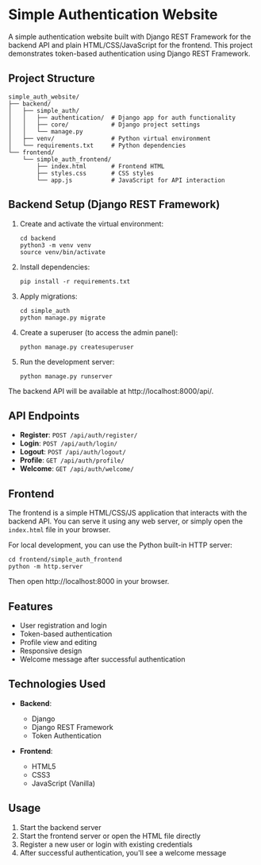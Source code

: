 # Simple Authentication Website

A simple authentication website built with Django REST Framework for the backend API and plain HTML/CSS/JavaScript for the frontend. This project demonstrates token-based authentication using Django REST Framework.

## Project Structure

```
simple_auth_website/
├── backend/
│   ├── simple_auth/
│   │   ├── authentication/  # Django app for auth functionality
│   │   ├── core/            # Django project settings
│   │   └── manage.py
│   ├── venv/                # Python virtual environment
│   └── requirements.txt     # Python dependencies
└── frontend/
    └── simple_auth_frontend/
        ├── index.html       # Frontend HTML
        ├── styles.css       # CSS styles
        └── app.js           # JavaScript for API interaction
```

## Backend Setup (Django REST Framework)

1. Create and activate the virtual environment:
   ```
   cd backend
   python3 -m venv venv
   source venv/bin/activate
   ```

2. Install dependencies:
   ```
   pip install -r requirements.txt
   ```

3. Apply migrations:
   ```
   cd simple_auth
   python manage.py migrate
   ```

4. Create a superuser (to access the admin panel):
   ```
   python manage.py createsuperuser
   ```

5. Run the development server:
   ```
   python manage.py runserver
   ```

The backend API will be available at http://localhost:8000/api/.

## API Endpoints

- **Register**: `POST /api/auth/register/`
- **Login**: `POST /api/auth/login/`
- **Logout**: `POST /api/auth/logout/`
- **Profile**: `GET /api/auth/profile/`
- **Welcome**: `GET /api/auth/welcome/`

## Frontend

The frontend is a simple HTML/CSS/JS application that interacts with the backend API. You can serve it using any web server, or simply open the `index.html` file in your browser.

For local development, you can use the Python built-in HTTP server:

```
cd frontend/simple_auth_frontend
python -m http.server
```

Then open http://localhost:8000 in your browser.

## Features

- User registration and login
- Token-based authentication
- Profile view and editing
- Responsive design
- Welcome message after successful authentication

## Technologies Used

- **Backend**:
  - Django
  - Django REST Framework
  - Token Authentication

- **Frontend**:
  - HTML5
  - CSS3
  - JavaScript (Vanilla)

## Usage

1. Start the backend server
2. Start the frontend server or open the HTML file directly
3. Register a new user or login with existing credentials
4. After successful authentication, you'll see a welcome message 